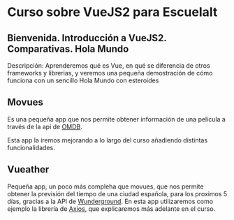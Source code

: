 # Curso sobre VueJS2 para EscuelaIt

## Bienvenida. Introducción a VueJS2. Comparativas. Hola Mundo

  Descripción: Aprenderemos qué es Vue, en qué se diferencia de otros frameworks
  y librerias, y veremos una pequeña demostración de cómo funciona con un
  sencillo Hola Mundo con esteroides

## Movues

  Es una pequeña app que nos permite obtener información de una película a
  través de la api de [OMDB](http://www.omdbapi.com/).

  Esta app la iremos mejorando a lo largo del curso añadiendo distintas
  funcionalidades.

## Vueather

  Pequeña app, un poco más compleha que movues, que nos permite obtener la
  previsión del tiempo de una ciudad española, para los proximos 5 días,
  gracias a la API de [Wunderground](https://www.wunderground.com/). En esta
  app utilizaremos como ejemplo la librería de
  [Axios](https://github.com/mzabriskie/axios), que explicaremos más adelante
  en el curso.
